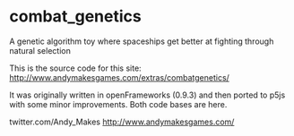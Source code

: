 # combat_genetics
A genetic algorithm toy where spaceships get better at fighting through natural selection

This is the source code for this site:
http://www.andymakesgames.com/extras/combatgenetics/

It was originally written in openFrameworks (0.9.3) and then ported to p5js with some minor improvements.
Both code bases are here.

twitter.com/Andy_Makes
http://www.andymakesgames.com/